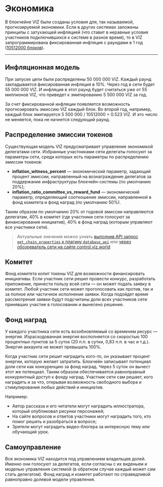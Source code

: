 # Экономика

В блокчейне VIZ были созданы условия для, так называемой, прогнозируемой экономики. Если в других системах заложены принципы с затухающей инфляцией (что ставит в неравные условия участников подключившихся к системе в разное время), то в VIZ запрограммирована фиксированная инфляция с раундами в 1 год ([10512000 блоков](https://github.com/VIZ-Blockchain/viz-cpp-node/blob/master/libraries/protocol/include/graphene/protocol/config.hpp#L28)).


***

## Инфляционная модель

При запуске цепи были распределены 50 000 000 VIZ. Каждый раунд закладывается фиксированная инфляция в 10%.
Через год в сети будет 55 000 000 VIZ. И инфляция в этот раунд будет считаться уже от 55 миллионов VIZ, что приведет к эмитированию 5 500 000 VIZ за год.

За счет фиксированной инфляции появляется возможность прогнозировать эмиссию VIZ каждый блок. Во второй год, например, каждый блок эмитируется 5 500 000 / 10512000 = 0.523 VIZ. И это число не меняется, пока не начнется следующий раунд.

## Распределение эмиссии токенов

Существующая модель VIZ предусматривает управление экономикой делегатами сети. Избранные участниками сети делегаты голосуют за параметры сети, среди которых есть параметры по распределению эмиссии токенов:

 - **inflation_witness_percent** — экономический параметр, задающий процент эмиссии, направленный на вознаграждение делегатов за поддержание инфраструктуры блокчейн-системы (по умолчанию 20%);
 - **inflation_ratio_committee_vs_reward_fund** — экономический параметр, определяющий соотношение эмиссии, направленной в фонд комитета и фонд наград (по умолчанию 50%).

Таким образом по умолчанию 20% от годовой эмиссии направляются делегатам, 40% в комитет (где участники сети голосуют за финансирование инициатив), 40% в фонд наград (которым управляют все участники сети).

> Актуальные значения можно узнать [выполнив API запрос `get_chain_properties` к плагину `database_api`](plugins-api.md#database_api) или [через обозреватель сети на сайте control.viz.world](https://control.viz.world/tools/blocks/)

## Комитет

Фонд комитета копит токены VIZ для возможности финансировать инициативы. Если участник сети решил провести конкурс, разработать приложение, принести пользу всей сети — он может подать заявку в комитет. Любой участник сети может проголосовать как против, так и за полное или частичное исполнение заявки. Когда подойдет время рассмотрения заявки будут подсчитаны доли всех участников сети принявших участие в голосовании и вынесено решение.

## Фонд наград

У каждого участника сети есть возобновляемый со временем ресурс — энергия. Израсходованная энергия восполняется со скоростью 100 процентных пунктов за 5 суток (20 п.п. в сутки, 0,83 п.п. в час и т.д.). Энергия аккаунта не может превышать 100%.

Когда участник сети решит наградить кого-то, он указывает процент энергии, которую желает затратить. Блокчейн записывает потенциал доли сети как конкуренцию за фонд наград. Через 5 суток он вычест этот же потенциал. Таким образом обеспечивается равноправный конкурентный доступ к фонду наград. Участник сети сам решает, кого наградить и за что, открывая возможность свободного выбора и стимулирования любых действий и инициатив.

Например:
 - Автор рассказа и его читатели могут наградить иллюстратора, который опубликовал рисунки персонажей;
 - На сайте вопросов и ответов участники могут наградить того, кто помог решить и разобраться в вопросе;
 - Зрители могут наградить видео-блогера за интересную тему или обучающий урок.

## Самоуправление

Вся экономика VIZ находится под управлением владельцев долей. Именно они голосуют за делегатов, если согласны с их виденьем и моделью управления системой (в обратном случае каждый может сам стать делегатом). Фонд наград и комитет работают по справедливой равноправно долевой модели управления.